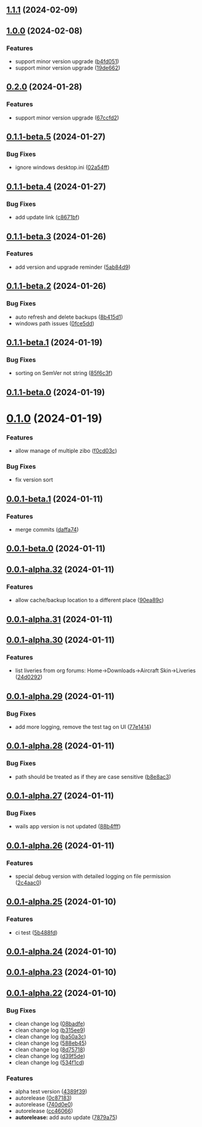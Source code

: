 ## [1.1.1](https://github.com/xairline/yazu/compare/v1.1.0...v1.1.1) (2024-02-09)


## [1.0.0](https://github.com/xairline/yazu/compare/v0.2.4...v1.0.0) (2024-02-08)


### Features

* support minor version upgrade ([b4fd051](https://github.com/xairline/yazu/commit/b4fd0518adcfed6334d0f6c6136c977286f4d1d6))
* support minor version upgrade ([19de662](https://github.com/xairline/yazu/commit/19de6621541981c817b6b828fcfc361b5b5eea22))



## [0.2.0](https://github.com/xairline/yazu/compare/v0.1.1-beta.5...v0.2.0) (2024-01-28)


### Features

* support minor version upgrade ([67ccfd2](https://github.com/xairline/yazu/commit/67ccfd269391f9fbc922b2d298b1c16915550d61))



## [0.1.1-beta.5](https://github.com/xairline/yazu/compare/v0.1.1-beta.4...v0.1.1-beta.5) (2024-01-27)


### Bug Fixes

* ignore windows desktop.ini ([02a54ff](https://github.com/xairline/yazu/commit/02a54ffa1b297671b1f4170aa85030ecc8cb6feb))



## [0.1.1-beta.4](https://github.com/xairline/yazu/compare/v0.1.1-beta.3...v0.1.1-beta.4) (2024-01-27)


### Bug Fixes

* add update link ([c8671bf](https://github.com/xairline/yazu/commit/c8671bf06f397986dbbcfe12b1a8ff6447a7d8bb))



## [0.1.1-beta.3](https://github.com/xairline/yazu/compare/v0.1.1-beta.2...v0.1.1-beta.3) (2024-01-26)


### Features

* add version and upgrade reminder ([5ab84d9](https://github.com/xairline/yazu/commit/5ab84d95cb1d27ca01adbedb248c1658ac0cbcfb))



## [0.1.1-beta.2](https://github.com/xairline/yazu/compare/v0.1.1-beta.1...v0.1.1-beta.2) (2024-01-26)


### Bug Fixes

* auto refresh and delete backups ([8b415d1](https://github.com/xairline/yazu/commit/8b415d13daf15e6acab7183fede625b0bd40313a))
* windows path issues ([0fce5dd](https://github.com/xairline/yazu/commit/0fce5ddf1ec7abfb7560bbd3fbbc2ec5da11dc32))



## [0.1.1-beta.1](https://github.com/xairline/yazu/compare/v0.1.1-beta.0...v0.1.1-beta.1) (2024-01-19)


### Bug Fixes

* sorting on SemVer not string ([85f6c3f](https://github.com/xairline/yazu/commit/85f6c3f05622b7fc6f0a3209d0defc954bc56176))



## [0.1.1-beta.0](https://github.com/xairline/yazu/compare/v0.1.0...v0.1.1-beta.0) (2024-01-19)



# [0.1.0](https://github.com/xairline/yazu/compare/v0.0.1-beta.1...v0.1.0) (2024-01-19)


### Features

* allow manage of multiple zibo ([f0cd03c](https://github.com/xairline/yazu/commit/f0cd03c3fbc47a843d2141ec0120f33ddfa8078b))

### Bug Fixes

* fix version sort


## [0.0.1-beta.1](https://github.com/xairline/yazu/compare/v0.0.1-beta.0...v0.0.1-beta.1) (2024-01-11)


### Features

* merge commits ([daffa74](https://github.com/xairline/yazu/commit/daffa7407788a73277212189fdbda031b8b497cd))



## [0.0.1-beta.0](https://github.com/xairline/yazu/compare/v0.0.1-alpha.32...v0.0.1-beta.0) (2024-01-11)



## [0.0.1-alpha.32](https://github.com/xairline/yazu/compare/v0.0.1-alpha.31...v0.0.1-alpha.32) (2024-01-11)


### Features

* allow cache/backup location to a different place ([90ea89c](https://github.com/xairline/yazu/commit/90ea89c09f56bff11be769948ef047115464558d))



## [0.0.1-alpha.31](https://github.com/xairline/yazu/compare/v0.0.1-alpha.30...v0.0.1-alpha.31) (2024-01-11)



## [0.0.1-alpha.30](https://github.com/xairline/yazu/compare/v0.0.1-alpha.29...v0.0.1-alpha.30) (2024-01-11)


### Features

* list liveries from org forums: Home->Downloads->Aircraft Skin->Liveries ([24d0292](https://github.com/xairline/yazu/commit/24d029203cead4c682252f8b1fdd6ff7b094853b))



## [0.0.1-alpha.29](https://github.com/xairline/yazu/compare/v0.0.1-alpha.28...v0.0.1-alpha.29) (2024-01-11)


### Bug Fixes

* add more logging, remove the test tag on UI ([77e1414](https://github.com/xairline/yazu/commit/77e1414a5275b7d32c1bcf230e32c1409816ae8a))



## [0.0.1-alpha.28](https://github.com/xairline/yazu/compare/v0.0.1-alpha.27...v0.0.1-alpha.28) (2024-01-11)


### Bug Fixes

* path should be treated as if they are case sensitive ([b8e8ac3](https://github.com/xairline/yazu/commit/b8e8ac3c42216c4c5cf0833fa16c8554c586dadf))



## [0.0.1-alpha.27](https://github.com/xairline/yazu/compare/v0.0.1-alpha.26...v0.0.1-alpha.27) (2024-01-11)


### Bug Fixes

* wails app version is not updated ([88b4fff](https://github.com/xairline/yazu/commit/88b4fff39dbb6567f54dd4364903d3a8233f3979))



## [0.0.1-alpha.26](https://github.com/xairline/yazu/compare/v0.0.1-alpha.25...v0.0.1-alpha.26) (2024-01-11)


### Features

* special debug version with detailed logging on file permission ([2c4aac0](https://github.com/xairline/yazu/commit/2c4aac0bc12722c7b1d4629ec0022a38541bc98c))



## [0.0.1-alpha.25](https://github.com/xairline/yazu/compare/v0.0.1-alpha.24...v0.0.1-alpha.25) (2024-01-10)


### Features

* ci test ([5b488fd](https://github.com/xairline/yazu/commit/5b488fdd3ad6d79fb77870244787a86894d168b3))



## [0.0.1-alpha.24](https://github.com/xairline/yazu/compare/v0.0.1-alpha.23...v0.0.1-alpha.24) (2024-01-10)



## [0.0.1-alpha.23](https://github.com/xairline/yazu/compare/v0.0.1-alpha.22...v0.0.1-alpha.23) (2024-01-10)



## [0.0.1-alpha.22](https://github.com/xairline/yazu/compare/7879a75610cacbfc5ef7bf92191ea2952fb8b8bb...v0.0.1-alpha.22) (2024-01-10)


### Bug Fixes

* clean change log ([08badfe](https://github.com/xairline/yazu/commit/08badfe002b55efbd7b05155feb489ca411cb89c))
* clean change log ([b315ee9](https://github.com/xairline/yazu/commit/b315ee97ffc68c253549b20e790bc2f96a1c0e52))
* clean change log ([ba50a3c](https://github.com/xairline/yazu/commit/ba50a3cb363f846c21fd3e4bd5eed20d765ecdf3))
* clean change log ([588eb45](https://github.com/xairline/yazu/commit/588eb45009da10c1ea126d7bf2df2a1e96f9a60c))
* clean change log ([8d75718](https://github.com/xairline/yazu/commit/8d757184764d644e895cdf2103d1518f3a2c6413))
* clean change log ([d39f5de](https://github.com/xairline/yazu/commit/d39f5def496556dc6cc75241b735eaa120fc1ece))
* clean change log ([534f1cd](https://github.com/xairline/yazu/commit/534f1cd6a6e16c6e45d31f6a8bab9498a08d31c8))


### Features

* alpha test version ([4389f39](https://github.com/xairline/yazu/commit/4389f398ab2a828458a8d3a31be28b804c65a46c))
* autorelease ([0c87183](https://github.com/xairline/yazu/commit/0c87183b7e31aee3924cced5a9abcc29b7ef626d))
* autorelease ([740d0e0](https://github.com/xairline/yazu/commit/740d0e0c7aa2312623d47c5ca8e8d407930921c0))
* autorelease ([cc46066](https://github.com/xairline/yazu/commit/cc46066f52a0cc83c954c0c37c0b58e611146af1))
* **autorelease:** add auto update ([7879a75](https://github.com/xairline/yazu/commit/7879a75610cacbfc5ef7bf92191ea2952fb8b8bb))



